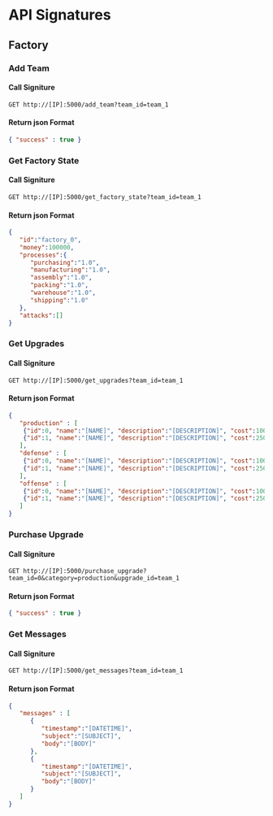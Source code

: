 # API Signatures

## Factory

### Add Team

#### Call Signiture
```
GET http://[IP]:5000/add_team?team_id=team_1
```
#### Return json Format
```json
{ "success" : true }
```

### Get Factory State

#### Call Signiture
```
GET http://[IP]:5000/get_factory_state?team_id=team_1
```
#### Return json Format
```json
{
   "id":"factory_0",
   "money":100000,
   "processes":{
      "purchasing":"1.0",
      "manufacturing":"1.0",
      "assembly":"1.0",
      "packing":"1.0",
      "warehouse":"1.0",
      "shipping":"1.0"
   },
   "attacks":[]
}
```

### Get Upgrades

#### Call Signiture
```
GET http://[IP]:5000/get_upgrades?team_id=team_1
```
#### Return json Format
```json
{
   "production" : [
    {"id":0, "name":"[NAME]", "description":"[DESCRIPTION]", "cost":1000},
    {"id":1, "name":"[NAME]", "description":"[DESCRIPTION]", "cost":2500}
   ],
   "defense" : [
    {"id":0, "name":"[NAME]", "description":"[DESCRIPTION]", "cost":1000},
    {"id":1, "name":"[NAME]", "description":"[DESCRIPTION]", "cost":2500}
   ],
   "offense" : [
    {"id":0, "name":"[NAME]", "description":"[DESCRIPTION]", "cost":1000},
    {"id":1, "name":"[NAME]", "description":"[DESCRIPTION]", "cost":2500}
   ]
}
```

### Purchase Upgrade

#### Call Signiture
```
GET http://[IP]:5000/purchase_upgrade?team_id=0&category=production&upgrade_id=team_1
```
#### Return json Format
```json
{ "success" : true }
```

### Get Messages

#### Call Signiture
```
GET http://[IP]:5000/get_messages?team_id=team_1
```
#### Return json Format
```json
{
   "messages" : [
      {
         "timestamp":"[DATETIME]",
         "subject":"[SUBJECT]",
         "body":"[BODY]"
      },
      {
         "timestamp":"[DATETIME]",
         "subject":"[SUBJECT]",
         "body":"[BODY]"
      }
   ]
}
```